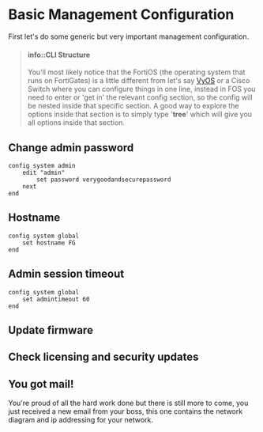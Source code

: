 # Basic Management Configuration

First let's do some generic but very important management configuration.

> #### info::CLI Structure
>
> You'll most likely notice that the FortiOS \(the operating system that runs on FortiGates\) is a little different from let's say [VyOS](https://vyos.io/) or a Cisco Switch where you can configure things in one line, instead in FOS you need to enter or 'get in' the relevant config section, so the config will be nested inside that specific section. A good way to explore the options inside that section is to simply type '**tree**' which will give you all options inside that section.

## Change admin password

```
config system admin
    edit "admin"
        set password verygoodandsecurepassword
    next
end
```

## Hostname

```
config system global
    set hostname FG
end
```

## Admin session timeout

```
config system global
    set admintimeout 60
end
```

## Update firmware

## Check licensing and security updates

## You got mail!

You're proud of all the hard work done but there is still more to come, you just received a new email from your boss, this one contains the network diagram and ip addressing for your network.

